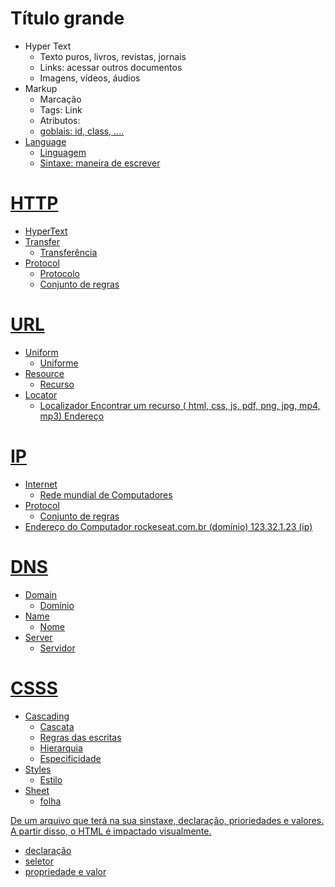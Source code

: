 # Título grande

- Hyper Text
    -  Texto puros, livros, revistas, jornais
    - Links: acessar outros documentos
    - Imagens, vídeos, áudios
- Markup
    - Marcação 
    - Tags: <a> Link </a>
    - Atributos: <a href="https://rockeaseat.com.br">
    - goblais: id, class, ....
- Language
    - Linguagem
    - Sintaxe: maneira de escrever

# HTTP
- HyperText
- Transfer
    - Transferência
- Protocol
    - Protocolo 
    - Conjunto de regras

# URL
- Uniform
    - Uniforme
- Resource
    - Recurso
- Locator
    - Localizador
Encontrar um recurso (  html, css, js, pdf, png, jpg, mp4, mp3)
Endereço

# IP 
- Internet
    - Rede mundial de Computadores
- Protocol
    - Conjunto de regras 
- Endereço do Computador
rockeseat.com.br (domínio)
123.32.1.23 (ip)
# DNS
- Domain
    - Domínio
- Name
    - Nome
- Server
    - Servidor

# CSSS 

- Cascading
    - Cascata
    - Regras das escritas
    - Hierarquia
    - Especificidade
- Styles
    - Estilo
- Sheet
    - folha

De um arquivo que terá na sua sinstaxe, declaração, prioriedades e valores. 
A partir disso, o HTML é impactado visualmente. 


- declaração 
- seletor
- propriedade e valor 